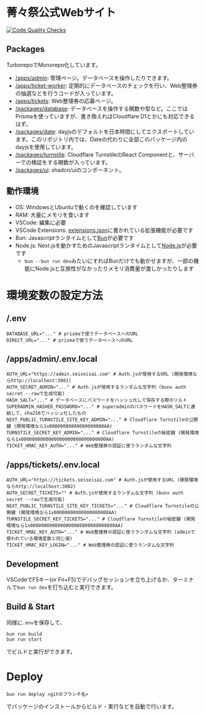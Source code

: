 # 菁々祭公式Webサイト

[![Code Quality Checks](https://github.com/2025seiseisai/seiseisai-admin/actions/workflows/check.yml/badge.svg?branch=main)](https://github.com/2025seiseisai/seiseisai-admin/actions/workflows/check.yml)

## Packages

TurborepoでMonorepo化しています。

- [/apps/admin](./apps/admin): 管理ページ。データベースを操作したりできます。
- [/apps/ticket-worker](./apps/ticket-worker): 定期的にデータベースのチェックを行い、Web整理券の抽選などを行うコードが入っています。
- [/apps/tickets](./apps/tickets): Web整理券の応募ページ。
- [/packages/database](./packages/database): データベースを操作する関数や型など。ここではPrismaを使っていますが、書き換えればCloudflare D1とかにも対応できるはず。
- [/packages/date](./packages/date): dayjsのデフォルトを日本時間にしてエクスポートしています。このリポジトリ内では、Dateの代わりに全部このパッケージ内のdayjsを使用しています。
- [/packages/turnstile](./packages/turnstile): Cloudflare TurnstileのReact Componentと、サーバーでの検証をする関数が入っています。
- [/packages/ui](./packages/ui): shadcn/uiのコンポーネント。

## 動作環境

- OS: WindowsとUbuntuで動くのを確認しています
- RAM: 大量にメモリを食います
- VSCode: 編集に必要
- VSCode Extensions: [extensions.json](./.vscode/extensions.json)に書かれている拡張機能が必要です
- Bun: Javascriptランタイムとして[Bun](https://bun.com/)が必要です
- Node.js: Next.jsを動かすためのJavascriptランタイムとして[Node.js](https://nodejs.org/ja/)が必要です
    - `bun --bun run dev`みたいにすればBunだけでも動かせますが、一部の機能にNode.jsと互換性がなかったりメモリ消費量が激しかったりします

# 環境変数の設定方法

## /.env

```shell
DATABASE_URL="..." # prismaで使うデータベースへのURL
DIRECT_URL="..." # prismaで使うデータベースへのURL
```

## /apps/admin/.env.local

```shell
AUTH_URL="https://admin.seiseisai.com" # Auth.jsが使用するURL (開発環境ならhttp://localhost:3001)
AUTH_SECRET_ADMIN="..." # Auth.jsが使用するランダムな文字列 (bunx auth secret --rawで生成可能)
HASH_SALT="..." # データベースにパスワードをハッシュ化して保存する際のソルト
SUPERADMIN_HASHED_PASSWORD="..." # superadminのパスワードをHASH_SALTと連結して、sha256でハッシュ化したもの
NEXT_PUBLIC_TURNSTILE_SITE_KEY_ADMIN="..." # Cloudflare Turnstileの公開鍵 (開発環境なら1x00000000000000000000AA)
TURNSTILE_SECRET_KEY_ADMIN="..." # Cloudflare Turnstileの秘密鍵 (開発環境なら1x0000000000000000000000000000000AA)
TICKET_HMAC_KEY_AUTH="..." # Web整理券の認証に使うランダムな文字列
```

## /apps/tickets/.env.local

```shell
AUTH_URL="https://tickets.seiseisai.com" # Auth.jsが使用するURL (開発環境ならhttp://localhost:3002)
AUTH_SECRET_TICKETS="" # Auth.jsが使用するランダムな文字列 (bunx auth secret --rawで生成可能)
NEXT_PUBLIC_TURNSTILE_SITE_KEY_TICKETS="..." # Cloudflare Turnstileの公開鍵 (開発環境なら1x00000000000000000000AA)
TURNSTILE_SECRET_KEY_TICKETS="..." # Cloudflare Turnstileの秘密鍵 (開発環境なら1x0000000000000000000000000000000AA)
TICKET_HMAC_KEY_AUTH="..." # Web整理券の認証に使うランダムな文字列 (adminで使われている環境変数と同じ値)
TICKET_HMAC_KEY_LOGIN="..." # Web整理券の認証に使うランダムな文字列
```

## Development

VSCodeでF5キー(or Fn+F5)でデバッグセッションを立ち上げるか、ターミナルで`bun run dev`を打ち込むと実行できます。

## Build & Start

同様に`.env`を保存して、

```shell
bun run build
bun run start
```

でビルドと実行ができます。

# Deploy

```shell
bun run deploy <gitのブランチ名>
```

でパッケージのインストールからビルド・実行などを自動で行います。
